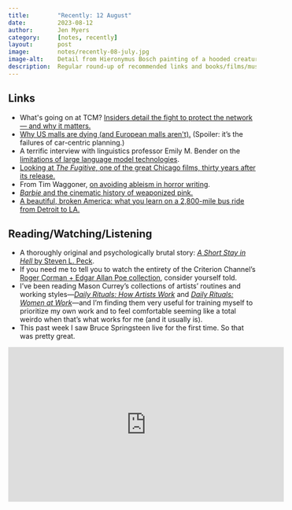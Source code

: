 ```yaml
---
title:        "Recently: 12 August"
date:         2023-08-12
author:       Jen Myers
category:     [notes, recently]
layout:       post
image:        notes/recently-08-july.jpg
image-alt:    Detail from Hieronymus Bosch painting of a hooded creature with a long snout and a jagged cloak holding a book in its thin, scaled hands
description:  Regular round-up of recommended links and books/films/music
---
```


## Links

- What's going on at TCM? [Insiders detail the fight to protect the network — and why it matters.](https://ew.com/tv/tcm-insiders-detail-fight-to-protect-turner-classic-movies-network/)
- [Why US malls are dying (and European malls aren't).](https://kottke.org/23/08/why-us-malls-are-dying-and-european-malls-arent) (Spoiler: it’s the failures of car-centric planning.)
- A terrific interview with linguistics professor Emily M. Bender on the [limitations of large language model technologies](https://journal.getabstract.com/en/2023/08/03/if-it-sounds-like-sci-fi-it-probably-is/).
- [Looking at _The Fugitive_, one of the great Chicago films, thirty years after its release.](https://www.avclub.com/the-fugitive-30th-anniversary-andrew-davis-interview-1850704730)
- From Tim Waggoner, [on avoiding ableism in horror writing](https://writinginthedarktw.blogspot.com/2023/08/avoiding-ableism-in-horror.html).
- [_Barbie_ and the cinematic history of weaponized pink.](https://tomandlorenzo.com/2023/07/barbie-and-the-cinematic-history-of-weaponized-pink/)
- [A beautiful, broken America: what you learn on a 2,800-mile bus ride from Detroit to LA.](https://www.theguardian.com/travel/2023/jul/26/america-roadtrip-greyhound-bus)

## Reading/Watching/Listening

- A thoroughly original and psychologically brutal story: [_A Short Stay in Hell_ by Steven L. Peck](https://app.thestorygraph.com/books/8dfa8c4a-8fb1-4288-94b7-ebdfc6f4d042).
- If you need me to tell you to watch the entirety of the Criterion Channel’s [Roger Corman + Edgar Allan Poe collection](https://www.criterionchannel.com/grindhouse-gothic-roger-corman-directs-edgar-allan-poe), consider yourself told.
- I’ve been reading Mason Currey’s collections of artists’ routines and working styles—[_Daily Rituals: How Artists Work_](https://app.thestorygraph.com/books/fcb8369a-64b9-42da-9381-c0a5334006e4) and [_Daily Rituals: Women at Work_](https://app.thestorygraph.com/books/f8823ad8-1994-4cb9-825d-ca08adc48f51)—and I’m finding them very useful for training myself to prioritize my own work and to feel comfortable seeming like a total weirdo when that’s what works for me (and it usually is).
- This past week I saw Bruce Springsteen live for the first time. So that was pretty great.

<div class="youtube-video-container">
  <iframe width="560" height="315" src="https://www.youtube.com/embed/tLeZ7EolBDE" title="YouTube video player" frameborder="0" allow="accelerometer; autoplay; clipboard-write; encrypted-media; gyroscope; picture-in-picture; web-share" allowfullscreen></iframe>
</div>
